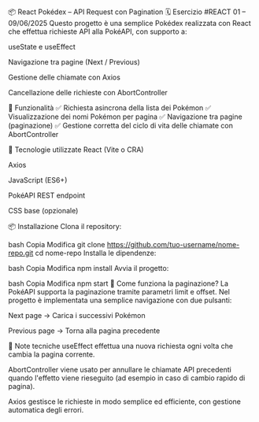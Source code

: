 📦 React Pokédex – API Request con Pagination
🗓️ Esercizio #REACT 01 – 09/06/2025
Questo progetto è una semplice Pokédex realizzata con React che effettua richieste API alla PokéAPI, con supporto a:

useState e useEffect

Navigazione tra pagine (Next / Previous)

Gestione delle chiamate con Axios

Cancellazione delle richieste con AbortController

🚀 Funzionalità
✅ Richiesta asincrona della lista dei Pokémon
✅ Visualizzazione dei nomi Pokémon per pagina
✅ Navigazione tra pagine (paginazione)
✅ Gestione corretta del ciclo di vita delle chiamate con AbortController

🧰 Tecnologie utilizzate
React (Vite o CRA)

Axios

JavaScript (ES6+)

PokéAPI REST endpoint

CSS base (opzionale)

📦 Installazione
Clona il repository:

bash
Copia
Modifica
git clone https://github.com/tuo-username/nome-repo.git
cd nome-repo
Installa le dipendenze:

bash
Copia
Modifica
npm install
Avvia il progetto:

bash
Copia
Modifica
npm start
🔄 Come funziona la paginazione?
La PokéAPI supporta la paginazione tramite parametri limit e offset.
Nel progetto è implementata una semplice navigazione con due pulsanti:

Next page → Carica i successivi Pokémon

Previous page → Torna alla pagina precedente

🧠 Note tecniche
useEffect effettua una nuova richiesta ogni volta che cambia la pagina corrente.

AbortController viene usato per annullare le chiamate API precedenti quando l'effetto viene rieseguito (ad esempio in caso di cambio rapido di pagina).

Axios gestisce le richieste in modo semplice ed efficiente, con gestione automatica degli errori.
